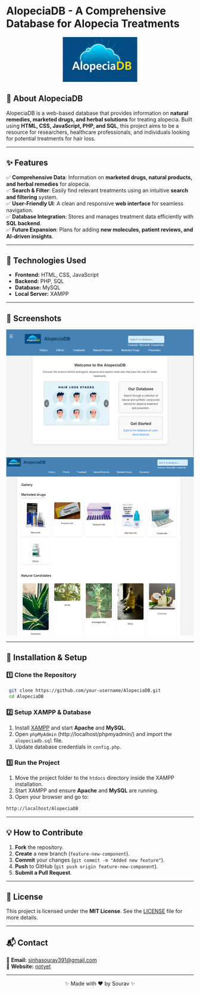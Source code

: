 # AlopeciaDB - A Comprehensive Database for Alopecia Treatments

<p align="center">
  <img src="final.png" alt="AlopeciaDB Logo" width="200">
</p>

## 🌿 About AlopeciaDB
AlopeciaDB is a web-based database that provides information on **natural remedies, marketed drugs, and herbal solutions** for treating alopecia. Built using **HTML, CSS, JavaScript, PHP, and SQL**, this project aims to be a resource for researchers, healthcare professionals, and individuals looking for potential treatments for hair loss.

---

## ✨ Features
✅ **Comprehensive Data**: Information on **marketed drugs, natural products, and herbal remedies** for alopecia.<br>
✅ **Search & Filter**: Easily find relevant treatments using an intuitive **search and filtering** system.<br>
✅ **User-Friendly UI**: A clean and responsive **web interface** for seamless navigation.<br>
✅ **Database Integration**: Stores and manages treatment data efficiently with **SQL backend**.<br>
✅ **Future Expansion**: Plans for adding **new molecules, patient reviews, and AI-driven insights**.<br>

---

## 🚀 Technologies Used
- **Frontend:** HTML, CSS, JavaScript
- **Backend:** PHP, SQL
- **Database:** MySQL
- **Local Server:** XAMPP

---

## 📸 Screenshots
<p align="center">
  <img src="image.png" alt="Homepage" width="600">
  <img src="Pasted image.png" alt="Search Feature" width="600">
</p>

---

## 📌 Installation & Setup
### 1️⃣ Clone the Repository
```sh
 git clone https://github.com/your-username/AlopeciaDB.git
 cd AlopeciaDB
```

### 2️⃣ Setup XAMPP & Database
1. Install [XAMPP](https://www.apachefriends.org/index.html) and start **Apache** and **MySQL**.
2. Open `phpMyAdmin` (http://localhost/phpmyadmin/) and import the `alopeciadb.sql` file.
3. Update database credentials in `config.php`.

### 3️⃣ Run the Project
1. Move the project folder to the `htdocs` directory inside the XAMPP installation.
2. Start XAMPP and ensure **Apache** and **MySQL** are running.
3. Open your browser and go to:
```sh
http://localhost/AlopeciaDB
```

---

## 💡 How to Contribute
1. **Fork** the repository.
2. **Create** a new branch (`feature-new-component`).
3. **Commit** your changes (`git commit -m "Added new feature"`).
4. **Push** to GitHub (`git push origin feature-new-component`).
5. **Submit a Pull Request**.

---

## 📜 License
This project is licensed under the **MIT License**. See the [LICENSE](LICENSE) file for more details.

---

## 📬 Contact
📧 **Email:** sinhasourav391@gmail.com<br>
🔗 **Website:** [notyet](https://your-website.com)

---

<p align="center">✨ Made with ❤️ by Sourav ✨</p>

